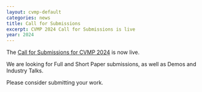 ```yaml
---
layout: cvmp-default
categories: news
title: Call for Submissions
excerpt: CVMP 2024 Call for Submissions is live
year: 2024
---
```


The [Call for Submissions for CVMP 2024]({{site.baseurl}}/2024/call-for-submissions/) is now live.

We are looking for Full and Short Paper submissions, as well as Demos and Industry Talks.

Please consider submitting your work.
